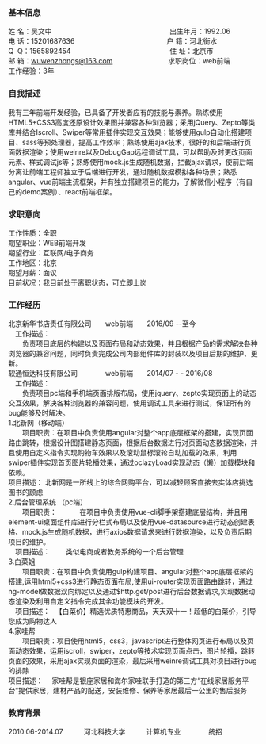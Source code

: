 ### 基本信息
姓 名：吴文中　　　　　　　　　　　　　　　　　出生年月：1992.06<br>
电 话：15201687636　　　　　　　　　　　　　  户 籍：河北衡水<br>
Q  Q：1565892454　　　　　　　　　　　　　　 住 址：北京市<br>
邮 箱：wuwenzhongs@163.com　　　　　　　　求职岗位：web前端<br>
工作经验：3年
### 自我描述
我有三年前端开发经验，已具备了开发者应有的技能与素养。熟练使用HTML5+CSS3高度还原设计效果图并兼容各种浏览器；采用jQuery、Zepto等类库并结合Iscroll、Swiper等常用插件实现交互效果；能够使用gulp自动化搭建项目、sass等预处理器，提高工作效率；熟练使用ajax技术，很好的和后端进行页面数据渲染；使用weinre以及DebugGap远程调试工具，可以帮助及时更改页面元素、样式调试js等；熟练使用mock.js生成随机数据，拦截ajax请求，使前后端分离让前端工程师独立于后端进行开发，通过随机数据模拟各种场景；熟悉angular、vue前端主流框架，并有独立搭建项目的能力，了解微信小程序（有自己的demo案例）、react前端框架。<br>
### 求职意向
工作性质：全职<br>
期望职业：WEB前端开发<br>
期望行业：互联网/电子商务<br>
工作地区：北京<br>
期望月薪：面议<br>
目前状况：我目前处于离职状态，可立即上岗
### 工作经历
北京新华书店责任有限公司　　web前端　　2016/09 --至今<br>
　工作描述：<br>
 　　负责项目底层的构建以及页面布局和动态效果，并且根据产品的需求解决各种浏览器的兼容问题，同时负责完成公司内部组件库的封装以及项目后期的维护、更新。<br>
 软通恒达科技有限公司　　　　web前端　　2014/07 - - 2016/08<br>
　工作描述：<br>
　　负责项目pc端和手机端页面排版布局，使用jquery、zepto实现页面上的动态交互效果，解决各种浏览器的兼容问题，使用调试工具来进行测试，保证所有的bug能够及时解决。<br>
1.北新网（移动端）<br>
　　项目职责：在项目中负责使用angular对整个app底层框架的搭建，实现页面路由跳转，根据设计图搭建静态页面，根据后台数据进行对页面动态数据渲染，并且使用自定义指令实现购物车效果以及滚动鼠标滚轮自动加载的效果，利用swiper插件实现首页图片轮播效果，通过oclazyLoad实现动态（懒）加载模块和依赖。<br>
   项目描述：
	北新网是一所线上的综合网购平台，可以减轻顾客直接去实体店挑选图书的顾虑<br>
2.后台管理系统 （pc端）<br>
　　项目职责：
　　　在项目中负责使用vue-cli脚手架搭建底层结构，并且用element-ui桌面组件库进行分栏式布局以及使用vue-datasource进行动态创建表格、mock.js生成随机数据，进行axios数据请求来进行数据渲染，以及负责后期项目的维护。<br>
　项目描述：
　　类似电商或者教务系统的一个后台管理<br>
3.白菜姐<br>
　　项目职责：在项目中负责使用gulp构建项目、angular对整个app底层框架的搭建,运用html5+css3进行静态页面布局,使用ui-router实现页面路由跳转，通过ng-model做数据双向绑定以及通过$http.get/post进行后台数据请求,实现数据动态渲染及利用自定义指令完成其余功能模块的开发。<br>
　项目描述：
　【白菜价】精选优质特惠商品，天天双十一！超低的白菜价，引导您成为购物达人<br>
4.家哇帮<br>
　　项目职责：项目使用html5，css3，javascript进行整体网页进行布局以及页面动态效果，运用iscroll，swiper，zepto等技术实现页面点击，图片轮播，跳转页面的效果，采用ajax实现页面的渲染，最后采用weinre调试工具对项目进行bug的排除<br>
项目描述：
　家哇帮是银座家居和海尔家哇联手打造的第三方“在线家居服务平台”提供家居，建材产品的配送，安装维修、保养等家居最后一公里的售后服务
### 教育背景
2010.06-2014.07　　　河北科技大学　　　计算机专业　　　　统招
